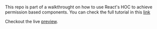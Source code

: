 This repo is part of a walkthrought on how to use React's HOC to achieve permission based components.
You can check the full tutorial in this [link](https://dev.to/gdstp/permission-based-components-with-reacts-hoc-2ckj)

Checkout the live [preview](https://react-permissions.vercel.app/).
